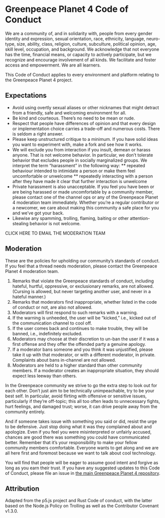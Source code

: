 # Greenpeace Planet 4 Code of Conduct

We are a community of, and in solidarity with, people from every gender identity and expression, sexual orientation, race, ethnicity, language, neuro-type, size, ability, class, religion, culture, subculture, political opinion, age, skill level, occupation, and background. We acknowledge that not everyone has the time, financial means, or capacity to actively participate, but we recognize and encourage involvement of all kinds. We facilitate and foster access and empowerment. We are all learners. 

This Code of Conduct applies to every environment and platform relating to the Greenpeace Planet 4 project.

## Expectations

* Avoid using overtly sexual aliases or other nicknames that might detract from a friendly, safe and welcoming environment for all.
* Be kind and courteous. There’s no need to be mean or rude.
* Respect that people have differences of opinion and that every design or implementation choice carries a trade-off and numerous costs. There is seldom a right answer.
* Please keep unstructured critique to a minimum. If you have solid ideas you want to experiment with, make a fork and see how it works.
* We will exclude you from interaction if you insult, demean or harass anyone. That is not welcome behavior. In particular, we don’t tolerate behavior that excludes people in socially marginalized groups. We interpret the term “harassment” in the following way:
** repeated behaviour intended to intimidate a person or make them feel uncomfortable or unwelcome
** repeatedly interacting with a person after they have made it clear that further interaction is unwelcome
* Private harassment is also unacceptable. If you feel you have been or are being harassed or made uncomfortable by a community member, please contact one of the channel ops or any of the Greenpeace Planet 4 moderation team immediately. Whether you’re a regular contributor or a newcomer, we care about making this community a safe place for you and we’ve got your back.
* Likewise any spamming, trolling, flaming, baiting or other attention-stealing behavior is not welcome.

CLICK HERE TO EMAIL THE MODERATION TEAM

## Moderation

These are the policies for upholding our community’s standards of conduct. If you feel that a thread needs moderation, please contact the Greenpeace Planet 4 moderation team. 
1. Remarks that violate the Greenpeace standards of conduct, including hateful, hurtful, oppressive, or exclusionary remarks, are not allowed. (Cursing is allowed, but never targeting another user, and never in a hateful manner.)
2. Remarks that moderators find inappropriate, whether listed in the code of conduct or not, are also not allowed.
3. Moderators will first respond to such remarks with a warning.
4. If the warning is unheeded, the user will be “kicked,” i.e., kicked out of the communication channel to cool off.
5. If the user comes back and continues to make trouble, they will be banned, i.e., indefinitely excluded.
6. Moderators may choose at their discretion to un-ban the user if it was a first offense and they offer the offended party a genuine apology.
7. If a moderator bans someone and you think it was unjustified, please take it up with that moderator, or with a different moderator, in private. Complaints about bans in-channel are not allowed.
8. Moderators are held to a higher standard than other community members. If a moderator creates an inappropriate situation, they should expect less leeway than others.

In the Greenpeace community we strive to go the extra step to look out for each other. Don’t just aim to be technically unimpeachable, try to be your best self. In particular, avoid flirting with offensive or sensitive issues, particularly if they’re off-topic; this all too often leads to unnecessary fights, hurt feelings, and damaged trust; worse, it can drive people away from the community entirely.

And if someone takes issue with something you said or did, resist the urge to be defensive. Just stop doing what it was they complained about and apologize. Even if you feel you were misinterpreted or unfairly accused, chances are good there was something you could have communicated better. Remember that it’s your responsibility to make your fellow community members comfortable. Everyone wants to get along and we are all here first and foremost because we want to talk about cool technology. 

You will find that people will be eager to assume good intent and forgive as long as you earn their trust.
If you have any suggested updates to this Code of Conduct, please file an issue in [the main Greenpeace Planet 4 repository](https://github.com/greenpeace/planet4/issues).

## Attribution
Adapted from the p5.js project and Rust Code of conduct, with the latter based on the Node.js Policy on Trolling as well as the Contributor Covenant v1.3.0.

